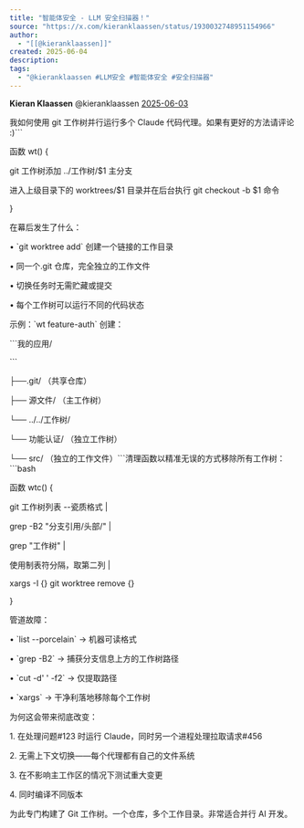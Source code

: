 ```yaml
---
title: "智能体安全 - LLM 安全扫描器！"
source: "https://x.com/kieranklaassen/status/1930032748951154966"
author:
  - "[[@kieranklaassen]]"
created: 2025-06-04
description:
tags:
  - "@kieranklaassen #LLM安全 #智能体安全 #安全扫描器"
---
```

**Kieran Klaassen** @kieranklaassen [2025-06-03](https://x.com/kieranklaassen/status/1930032748951154966)

  
我如何使用 git 工作树并行运行多个 Claude 代码代理。如果有更好的方法请评论 :)\`\`\`

函数 wt() {

git 工作树添加 ../工作树/$1 主分支

进入上级目录下的 worktrees/$1 目录并在后台执行 git checkout -b $1 命令

}

在幕后发生了什么：

• \`git worktree add\` 创建一个链接的工作目录

• 同一个.git 仓库，完全独立的工作文件

• 切换任务时无需贮藏或提交

• 每个工作树可以运行不同的代码状态

示例：\`wt feature-auth\` 创建：

\`\`\`我的应用/

\`\`\`

├──.git/ （共享仓库）

├── 源文件/ （主工作树）

└── ../../工作树/

└── 功能认证/ （独立工作树）

└── src/ （独立的工作文件）\`\`\`清理函数以精准无误的方式移除所有工作树：\`\`\`bash

函数 wtc() {

git 工作树列表 --瓷质格式 |

grep -B2 "分支引用/头部/" |

grep "工作树" |

使用制表符分隔，取第二列 |

xargs -I {} git worktree remove {}

}

管道故障：

• \`list --porcelain\` → 机器可读格式

• \`grep -B2\` → 捕获分支信息上方的工作树路径

• \`cut -d' ' -f2\` → 仅提取路径

• \`xargs\` → 干净利落地移除每个工作树

为何这会带来彻底改变：

1\. 在处理问题#123 时运行 Claude，同时另一个进程处理拉取请求#456

2\. 无需上下文切换——每个代理都有自己的文件系统

3\. 在不影响主工作区的情况下测试重大变更

4\. 同时编译不同版本

为此专门构建了 Git 工作树。一个仓库，多个工作目录。非常适合并行 AI 开发。